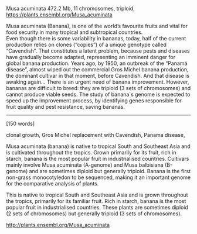 Musa acuminata
472.2 Mb, 11 chromosomes, triploid, https://plants.ensembl.org/Musa_acuminata

Musa acuminata (Banana), is one of the world’s favourite fruits and vital for food security in many tropical and subtropical countries.  
Even though there is some variability in bananas, today, half of the current production relies on clones (“copies”) of a unique genotype called “Cavendish”. That constitutes a latent problem, because pests and diseases have gradually become adapted, representing an imminent danger for global banana production. Years ago, by 1950, an outbreak of the “Panamá disease”, almost wiped out the commercial Gros Michel banana production, the dominant cultivar in that moment, before Cavendish. And that disease is awaking again…
There is an urgent need of banana improvement. However, bananas are difficult to breed: they are triploid (3 sets of chromosomes) and cannot produce viable seeds. The study of banana´s genome is expected to speed up the improvement process, by identifying genes responsible for fruit quality and pest resistance, saving bananas. 


----------------------------------------------------------------
[150 words]

clonal growth, Gros Michel replacement with Cavendish, Panama disease, 



Musa acuminata (banana) is native to tropical South and Southeast Asia and is cultivated throughout the tropics. Grown primarily for its fruit, rich in starch, banana is the most popular fruit in industrialised countries. Cultivars mainly involve Musa acuminata (A-genome) and Musa balbisiana (B-genome) and are sometimes diploid but generally triploid. Banana is the first non-grass monocotyledon to be sequenced, making it an important genome for the comparative analysis of plants.

This is native to tropical South and Southeast Asia and is grown throughout the tropics, primarily for its familiar fruit. Rich in starch, banana is the most popular fruit in industrialised countries. These plants are sometimes diploid (2 sets of chromosomes) but generally triploid 
(3 sets of chromosomes). 

http://plants.ensembl.org/Musa_acuminata
